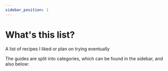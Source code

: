 ```yaml
---
sidebar_position: 1
---
```


# What's this list?

A list of recipes I liked or plan on trying eventually

The guides are split into categories, which can be found in the sidebar, and also below:
